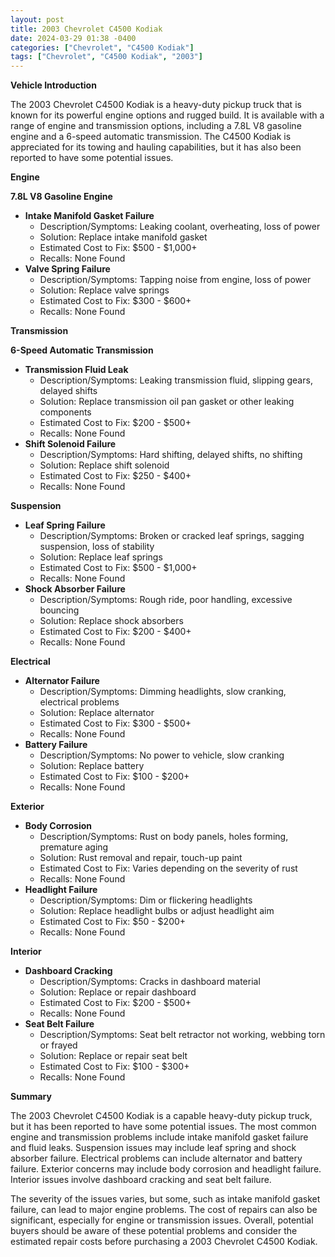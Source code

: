 ```yaml
---
layout: post
title: 2003 Chevrolet C4500 Kodiak
date: 2024-03-29 01:38 -0400
categories: ["Chevrolet", "C4500 Kodiak"]
tags: ["Chevrolet", "C4500 Kodiak", "2003"]
---
```

**Vehicle Introduction**

The 2003 Chevrolet C4500 Kodiak is a heavy-duty pickup truck that is known for its powerful engine options and rugged build. It is available with a range of engine and transmission options, including a 7.8L V8 gasoline engine and a 6-speed automatic transmission. The C4500 Kodiak is appreciated for its towing and hauling capabilities, but it has also been reported to have some potential issues.

**Engine**

**7.8L V8 Gasoline Engine**

* **Intake Manifold Gasket Failure**
    * Description/Symptoms: Leaking coolant, overheating, loss of power
    * Solution: Replace intake manifold gasket
    * Estimated Cost to Fix: $500 - $1,000+
    * Recalls: None Found
* **Valve Spring Failure**
    * Description/Symptoms: Tapping noise from engine, loss of power
    * Solution: Replace valve springs
    * Estimated Cost to Fix: $300 - $600+
    * Recalls: None Found

**Transmission**

**6-Speed Automatic Transmission**

* **Transmission Fluid Leak**
    * Description/Symptoms: Leaking transmission fluid, slipping gears, delayed shifts
    * Solution: Replace transmission oil pan gasket or other leaking components
    * Estimated Cost to Fix: $200 - $500+
    * Recalls: None Found
* **Shift Solenoid Failure**
    * Description/Symptoms: Hard shifting, delayed shifts, no shifting
    * Solution: Replace shift solenoid
    * Estimated Cost to Fix: $250 - $400+
    * Recalls: None Found

**Suspension**

* **Leaf Spring Failure**
    * Description/Symptoms: Broken or cracked leaf springs, sagging suspension, loss of stability
    * Solution: Replace leaf springs
    * Estimated Cost to Fix: $500 - $1,000+
    * Recalls: None Found
* **Shock Absorber Failure**
    * Description/Symptoms: Rough ride, poor handling, excessive bouncing
    * Solution: Replace shock absorbers
    * Estimated Cost to Fix: $200 - $400+
    * Recalls: None Found

**Electrical**

* **Alternator Failure**
    * Description/Symptoms: Dimming headlights, slow cranking, electrical problems
    * Solution: Replace alternator
    * Estimated Cost to Fix: $300 - $500+
    * Recalls: None Found
* **Battery Failure**
    * Description/Symptoms: No power to vehicle, slow cranking
    * Solution: Replace battery
    * Estimated Cost to Fix: $100 - $200+
    * Recalls: None Found

**Exterior**

* **Body Corrosion**
    * Description/Symptoms: Rust on body panels, holes forming, premature aging
    * Solution: Rust removal and repair, touch-up paint
    * Estimated Cost to Fix: Varies depending on the severity of rust
    * Recalls: None Found
* **Headlight Failure**
    * Description/Symptoms: Dim or flickering headlights
    * Solution: Replace headlight bulbs or adjust headlight aim
    * Estimated Cost to Fix: $50 - $200+
    * Recalls: None Found

**Interior**

* **Dashboard Cracking**
    * Description/Symptoms: Cracks in dashboard material
    * Solution: Replace or repair dashboard
    * Estimated Cost to Fix: $200 - $500+
    * Recalls: None Found
* **Seat Belt Failure**
    * Description/Symptoms: Seat belt retractor not working, webbing torn or frayed
    * Solution: Replace or repair seat belt
    * Estimated Cost to Fix: $100 - $300+
    * Recalls: None Found

**Summary**

The 2003 Chevrolet C4500 Kodiak is a capable heavy-duty pickup truck, but it has been reported to have some potential issues. The most common engine and transmission problems include intake manifold gasket failure and fluid leaks. Suspension issues may include leaf spring and shock absorber failure. Electrical problems can include alternator and battery failure. Exterior concerns may include body corrosion and headlight failure. Interior issues involve dashboard cracking and seat belt failure.

The severity of the issues varies, but some, such as intake manifold gasket failure, can lead to major engine problems. The cost of repairs can also be significant, especially for engine or transmission issues. Overall, potential buyers should be aware of these potential problems and consider the estimated repair costs before purchasing a 2003 Chevrolet C4500 Kodiak.
